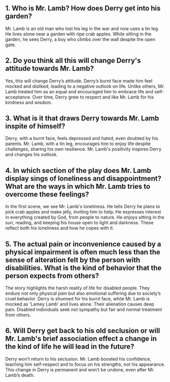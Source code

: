 ## 1. Who is Mr. Lamb? How does Derry get into his garden?
Mr. Lamb is an old man who lost his leg in the war and now uses a tin leg. He lives alone near a garden with ripe crab apples. While sitting in the garden, he sees Derry, a boy who climbs over the wall despite the open gate.

## 2. Do you think all this will change Derry's attitude towards Mr. Lamb?
Yes, this will change Derry’s attitude. Derry’s burnt face made him feel mocked and disliked, leading to a negative outlook on life. Unlike others, Mr. Lamb treated him as an equal and encouraged him to embrace life and self-acceptance. Over time, Derry grew to respect and like Mr. Lamb for his kindness and wisdom.

## 3. What is it that draws Derry towards Mr. Lamb inspite of himself? 
Derry, with a burnt face, feels depressed and hated, even doubted by his parents. Mr. Lamb, with a tin leg, encourages him to enjoy life despite challenges, sharing his own resilience. Mr. Lamb's positivity inspires Derry and changes his outlook.

## 4. In which section of the play does Mr. Lamb display sings of loneliness and disappointment? What are the ways in which Mr. Lamb tries to overcome these feelings? 
In the first scene, we see Mr. Lamb's loneliness. He tells Derry he plans to pick crab apples and make jelly, inviting him to help. He expresses interest in everything created by God, from people to nature. He enjoys sitting in the sun, reading, and keeping his house open to light and darkness. These reflect both his loneliness and how he copes with it.

## 5. The actual pain or inconvenience caused by a physical impairment is often much less than the sense of alteration felt by the person with disabilities. What is the kind of behavior that the person expects from others? 
The story highlights the harsh reality of life for disabled people. They endure not only physical pain but also emotional suffering due to society’s cruel behavior. Derry is shunned for his burnt face, while Mr. Lamb is mocked as 'Lamey Lamb' and lives alone. Their alienation causes deep pain. Disabled individuals seek not sympathy but fair and normal treatment from others.

## 6. Will Derry get back to his old seclusion or will Mr. Lamb's brief association effect a change in the kind of life he will lead in the future? 
Derry won’t return to his seclusion. Mr. Lamb boosted his confidence, teaching him self-respect and to focus on his strengths, not his appearance. This change in Derry is permanent and won’t be undone, even after Mr. Lamb’s death.
